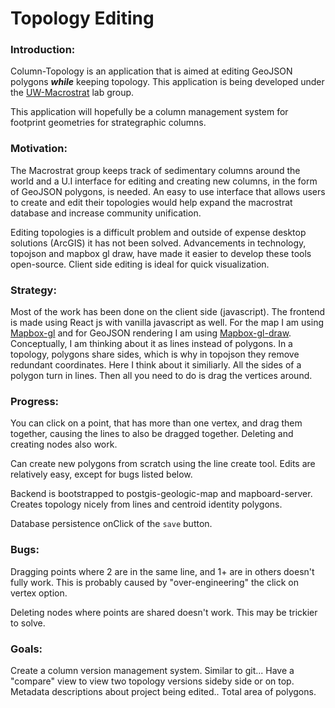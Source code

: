 # Topology Editing

### Introduction:

Column-Topology is an application that is aimed at editing GeoJSON polygons **_while_** keeping topology. This application is being developed under the [UW-Macrostrat](https://macrostrat.org/) lab group.

This application will hopefully be a column management system for footprint geometries for strategraphic columns.

### Motivation:

The Macrostrat group keeps track of sedimentary columns around the world and a U.I interface for editing and creating new columns, in the form of GeoJSON polygons, is needed. An easy to use interface that allows users to create and edit their topologies would help expand the macrostrat database and increase community unification.

Editing topologies is a difficult problem and outside of expense desktop solutions (ArcGIS) it has not been solved. Advancements in technology, topojson and mapbox gl draw, have made it easier to develop these tools open-source. Client side editing is ideal for quick visualization.

### Strategy:

Most of the work has been done on the client side (javascript). The frontend is made using React js with vanilla javascript as well. For the map I am using [Mapbox-gl](https://github.com/mapbox/mapbox-gl-js) and for GeoJSON rendering I am using [Mapbox-gl-draw](https://github.com/mapbox/mapbox-gl-draw). Conceptually, I am thinking about it as lines instead of polygons. In a topology, polygons share sides, which is why in topojson they remove redundant coordinates. Here I think about it similiarly. All the sides of a polygon turn in lines. Then all you need to do is drag the vertices around.

### Progress:

You can click on a point, that has more than one vertex, and drag them together, causing the lines to also be dragged together. Deleting and creating nodes also work.

Can create new polygons from scratch using the line create tool. Edits are relatively easy, except for bugs listed below.

Backend is bootstrapped to postgis-geologic-map and mapboard-server. Creates topology nicely from lines and centroid identity polygons.

Database persistence onClick of the `save` button.

### Bugs:

Dragging points where 2 are in the same line, and 1+ are in others doesn't fully work. This is probably caused by "over-engineering" the click on vertex option.

Deleting nodes where points are shared doesn't work. This may be trickier to solve.

### Goals:

Create a column version management system. Similar to git... Have a "compare" view to view two topology versions sideby side or on top. Metadata descriptions about project being edited.. Total area of polygons.
